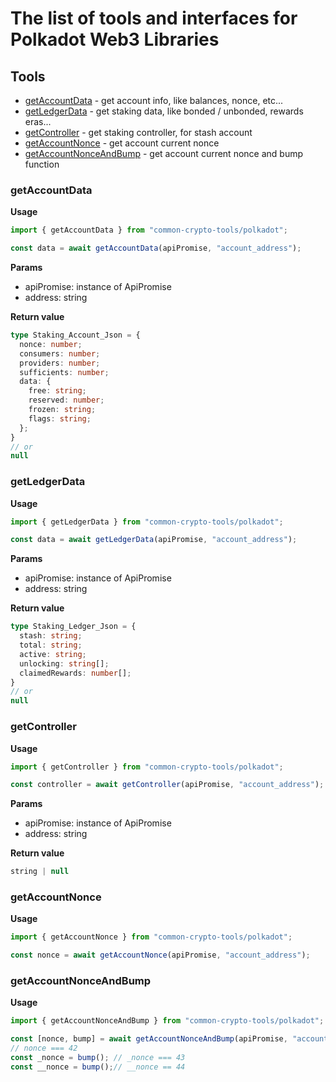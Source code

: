 # The list of tools and interfaces for Polkadot Web3 Libraries

## Tools
- [getAccountData](#getaccountdata) - get account info, like balances, nonce, etc...
- [getLedgerData](#getledgerdata) - get staking data, like bonded / unbonded, rewards eras...
- [getController](#getcontroller) - get staking controller, for stash account
- [getAccountNonce](#getaccountnonce) - get account current nonce
- [getAccountNonceAndBump](#getaccountnonceandbump) - get account current nonce and bump function

### <a name="getaccountdata"></a>getAccountData
**Usage**
```typescript
import { getAccountData } from "common-crypto-tools/polkadot";

const data = await getAccountData(apiPromise, "account_address");
```

**Params**
- apiPromise: instance of ApiPromise
- address: string

**Return value**
```typescript
type Staking_Account_Json = {
  nonce: number;
  consumers: number;
  providers: number;
  sufficients: number;
  data: {
    free: string;
    reserved: number;
    frozen: string;
    flags: string;
  };
}
// or
null
```

### <a name="getledgerdata"></a>getLedgerData
**Usage**
```typescript
import { getLedgerData } from "common-crypto-tools/polkadot";

const data = await getLedgerData(apiPromise, "account_address");
```

**Params**
- apiPromise: instance of ApiPromise
- address: string

**Return value**
```typescript
type Staking_Ledger_Json = {
  stash: string;
  total: string;
  active: string;
  unlocking: string[];
  claimedRewards: number[];
}
// or
null
```

### <a name="getcontroller"></a>getController
**Usage**
```typescript
import { getController } from "common-crypto-tools/polkadot";

const controller = await getController(apiPromise, "account_address");
```

**Params**
- apiPromise: instance of ApiPromise
- address: string

**Return value**
```typescript
string | null
```

### <a name="getaccountnonce"></a>getAccountNonce
**Usage**
```typescript
import { getAccountNonce } from "common-crypto-tools/polkadot";

const nonce = await getAccountNonce(apiPromise, "account_address");
```

### <a name="getaccountnonceandbump"></a>getAccountNonceAndBump
**Usage**
```typescript
import { getAccountNonceAndBump } from "common-crypto-tools/polkadot";

const [nonce, bump] = await getAccountNonceAndBump(apiPromise, "account_address");
// nonce === 42
const _nonce = bump(); // _nonce === 43
const __nonce = bump();// __nonce == 44
```